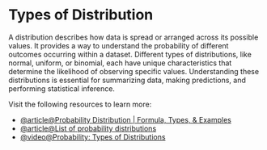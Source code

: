 # Types of Distribution

A distribution describes how data is spread or arranged across its possible values. It provides a way to understand the probability of different outcomes occurring within a dataset. Different types of distributions, like normal, uniform, or binomial, each have unique characteristics that determine the likelihood of observing specific values. Understanding these distributions is essential for summarizing data, making predictions, and performing statistical inference.

Visit the following resources to learn more:

- [@article@Probability Distribution | Formula, Types, & Examples](https://www.scribbr.com/statistics/probability-distributions/)
- [@article@List of probability distributions](https://en.wikipedia.org/wiki/List_of_probability_distributions)
- [@video@Probability: Types of Distributions](https://www.youtube.com/watch?v=b9a27XN_6tg)